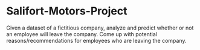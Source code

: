 # Salifort-Motors-Project
Given a dataset of a fictitious company, analyze and predict whether or not an employee will leave the company. Come up with potential reasons/recommendations for employees who are leaving the company.
